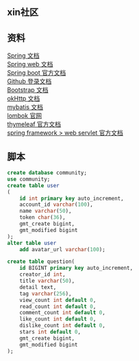 ## xin社区

## 资料
[Spring 文档](https://spring.io/guides)  
[Spring web 文档](https://spring.io/guides/gs/serving-web-content/)  
[Spring boot 官方文档](https://docs.spring.io/spring-boot/docs/2.2.5.RELEASE/reference/htmlsingle/)  
[Github 登录文档](https://developer.github.com/apps/building-github-apps/creating-a-github-app/)  
[Bootstrap 文档](https://v3.bootcss.com/components/)  
[okHttp 文档](https://square.github.io/okhttp/)  
[mybatis 文档](http://mybatis.org/spring/)  
[lombok 官网](https://projectlombok.org/)  
[thymeleaf 官方文档](https://www.thymeleaf.org/doc/tutorials/3.0/usingthymeleaf.html)  
[spring framework > web servlet 官方文档](https://docs.spring.io/spring/docs/5.2.4.RELEASE/spring-framework-reference/web.html#spring-web)

## 脚本

```sql
create database community;
use community;
create table user
(
	id int primary key auto_increment,
	account_id varchar(100),
	name varchar(50),
	token char(36),
	gmt_create bigint,
	gmt_modified bigint
);
alter table user
	add avatar_url varchar(100);

create table question(
    id BIGINT primary key auto_increment,
    creator_id int,
    title varchar(50),
    detail text,
    tag varchar(256),
    view_count int default 0,
    read_count int default 0,
    comment_count int default 0,
    like_count int default 0,
    dislike_count int default 0,
    stars int default 0,
    gmt_create bigint,
    gmt_modified bigint
);
```